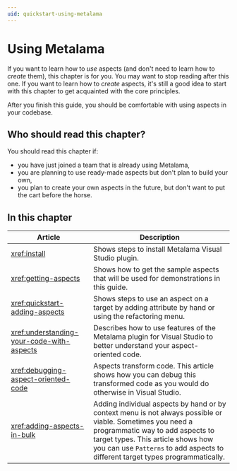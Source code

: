 ```yaml
---
uid: quickstart-using-metalama
---
```


# Using Metalama

If you want to learn how to _use_ aspects (and don't need to learn how to _create_ them), this chapter is for you. You may want to stop reading after this one.
If you want to learn how to _create_ aspects, it's still a good idea to start with this chapter to get acquainted with the core principles.

After you finish this guide, you should be comfortable with using aspects in your codebase.

## Who should read this chapter?

You should read this chapter if:

* you have just joined a team that is already using Metalama,
* you are planning to use ready-made aspects but don't plan to build your own,
* you plan to create your own aspects in the future, but don't want to put the cart before the horse.


## In this chapter

|Article | Description
|--------|-------------
|<xref:install> | Shows steps to install Metalama Visual Studio plugin.
|<xref:getting-aspects> | Shows how to get the sample aspects that will be used for demonstrations in this guide.
|<xref:quickstart-adding-aspects> | Shows steps to use an aspect on a target by adding attribute by hand or using the refactoring menu.
|<xref:understanding-your-code-with-aspects>| Describes how to use features of the Metalama plugin for Visual Studio to better understand your aspect-oriented code.
|<xref:debugging-aspect-oriented-code> | Aspects transform code. This article shows how you can debug this transformed code as you would do otherwise in Visual Studio.
|<xref:adding-aspects-in-bulk>| Adding individual aspects by hand or by context menu is not always possible or viable. Sometimes you need a programmatic way to add aspects to target types. This article shows how you can use `Patterns` to add aspects to different target types programmatically.

